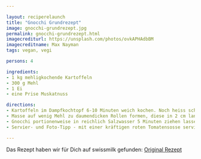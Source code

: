 ```yaml
---

layout: reciperelaunch
title: "Gnocchi Grundrezept"
image: gnocchi-grundrezept.jpg
permalink: gnocchi-grundrezept.html
imagecrediturl: https://unsplash.com/photos/ovkAPHAdbBM
imagecreditname: Max Nayman
tags: vegan, vegi

persons: 4

ingredients:
- 1 kg mehligkochende Kartoffeln
- 300 g	Mehl
- 1 Ei
- eine Prise Muskatnuss

directions:
- Kartoffeln im Dampfkochtopf 6-10 Minuten weich kochen. Noch heiss schälen und durch das Passe-vite treiben. Restliche Zutaten darunterrühren. Bei Bedarf noch so viel Mehl beifügen, bis der Teig nicht mehr an den Händen klebt.
- Masse auf wenig Mehl zu daumendicken Rollen formen, diese in 2 cm lange Stücke schneiden. Nach Belieben mit dem Daumen über eine Gabel rollen, so dass auf der einen Seite ein Rillenmuster und auf der anderen Seite eine Delle entsteht. Auf ein bemehltes Küchentuch legen.
- Gnocchi portionenweise in reichlich Salzwasser 5 Minuten ziehen lassen, bis sie an die Oberfläche steigen. Mit einer Schaumkelle herausnehmen, abtropfen lassen und warm stellen.
- Servier- und Foto-Tipp - mit einer kräftigen roten Tomatensosse servieren und bei Tageslicht den Teller von oben fotografieren.

---
```


Das Rezept haben wir für Dich auf swissmilk gefunden: [Original Rezept](
https://www.swissmilk.ch/de/rezepte-kochideen/rezepte/LM201001_65_A/gnocchi/)
